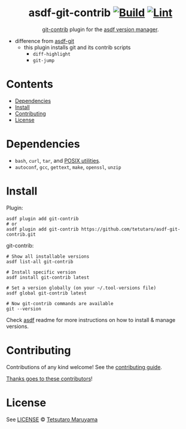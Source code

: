<div align="center">

# asdf-git-contrib [![Build](https://github.com/tetutaro/asdf-git-contrib/actions/workflows/build.yml/badge.svg)](https://github.com/tetutaro/asdf-git-contrib/actions/workflows/build.yml) [![Lint](https://github.com/tetutaro/asdf-git-contrib/actions/workflows/lint.yml/badge.svg)](https://github.com/tetutaro/asdf-git-contrib/actions/workflows/lint.yml)

[git-contrib](https://git-scm.com/doc) plugin for the [asdf version manager](https://asdf-vm.com).

</div>

- difference from [asdf-git](https://gitlab.com/jcaigitlab/asdf-git)
	- this plugin installs git and its contrib scripts
		- `diff-highlight`
		- `git-jump`

# Contents

- [Dependencies](#dependencies)
- [Install](#install)
- [Contributing](#contributing)
- [License](#license)

# Dependencies

- `bash`, `curl`, `tar`, and [POSIX utilities](https://pubs.opengroup.org/onlinepubs/9699919799/idx/utilities.html).
- `autoconf`, `gcc`, `gettext`, `make`, `openssl`, `unzip`

# Install

Plugin:

```shell
asdf plugin add git-contrib
# or
asdf plugin add git-contrib https://github.com/tetutaro/asdf-git-contrib.git
```

git-contrib:

```shell
# Show all installable versions
asdf list-all git-contrib

# Install specific version
asdf install git-contrib latest

# Set a version globally (on your ~/.tool-versions file)
asdf global git-contrib latest

# Now git-contrib commands are available
git --version
```

Check [asdf](https://github.com/asdf-vm/asdf) readme for more instructions on how to
install & manage versions.

# Contributing

Contributions of any kind welcome! See the [contributing guide](contributing.md).

[Thanks goes to these contributors](https://github.com/tetutaro/asdf-git-contrib/graphs/contributors)!

# License

See [LICENSE](LICENSE) © [Tetsutaro Maruyama](https://github.com/tetutaro/)
